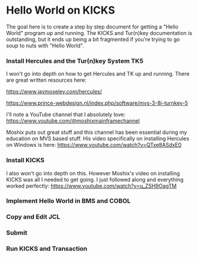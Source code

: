 # Hello World on KICKS

The goal here is to create a step by step document for getting a "Hello 
World" program up and running. The KICKS and Tur(n)key documentation is 
outstanding, but it ends up being a bit fragmented if you're trying to go 
soup to nuts with "Hello World".

### Install Hercules and the Tur(n)key System TK5

I won't go into depth on how to get Hercules and TK up and running. 
There are great written resources here:

https://www.jaymoseley.com/hercules/

https://www.prince-webdesign.nl/index.php/software/mvs-3-8j-turnkey-5

I'll note a YouTube channel that I absolutely love: https://www.youtube.com/@moshixmainframechannel

Moshix puts out great stuff and this channel has been essential during my 
education on MVS based stuff.  His video specifically on installing Hercules 
on Windows is here: https://www.youtube.com/watch?v=QTxe8ASdxE0


### Install KICKS

I also won't go into depth on this.  However Moshix's video on installing 
KICKS was all I needed to get going.  I just followed along and everything 
worked perfectly: https://www.youtube.com/watch?v=u_ZSH9OagTM


### Implement Hello World in BMS and COBOL




### Copy and Edit JCL


### Submit


### Run KICKS and Transaction